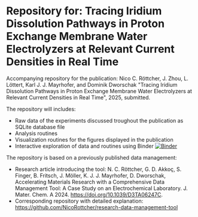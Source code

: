 
# Repository for: Tracing Iridium Dissolution Pathways in Proton Exchange Membrane Water Electrolyzers at Relevant Current Densities in Real Time

Accompanying repository for the publication: Nico C. Röttcher, J. Zhou, L. Löttert, Karl J. J. Mayrhofer, and Dominik Dworschak "Tracing Iridium Dissolution Pathways in Proton Exchange Membrane Water Electrolyzers at Relevant Current Densities in Real Time", 2025, submitted.

The repository will includes:

- Raw data of the experiments discussed troughout the publication as SQLite database file
- Analysis routines
- Visualization routines for the figures displayed in the publication
- Interactive exploration of data and routines using Binder [![Binder](https://mybinder.org/badge_logo.svg)](https://mybinder.org/v2/gh/NicoRottcher/tracing-2025/HEAD)

The repository is based on a previously published data management:
- Research article introducing the tool: N. C. Röttcher, G. D. Akkoç, S. Finger, B. Fritsch, J. Möller, K. J. J. Mayrhofer, D. Dworschak, Accelerating Materials Research with a Comprehensive Data Management Tool: A Case Study on an Electrochemical Laboratory. J. Mater. Chem. A 2024. https://doi.org/10.1039/D3TA06247C.
- Corresponding repository with detailed explanation: https://github.com/NicoRottcher/research-data-management-tool
